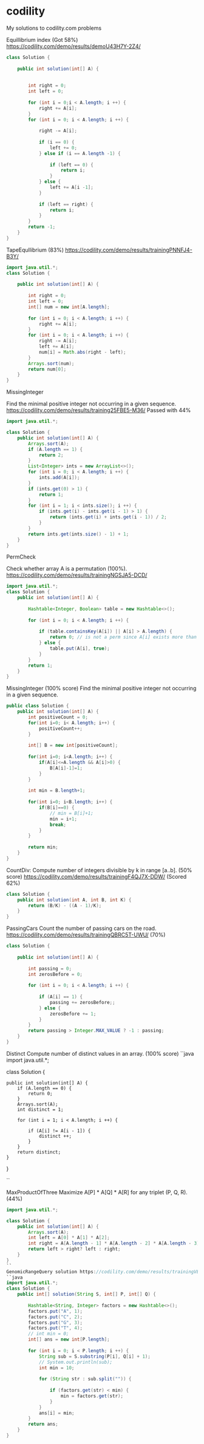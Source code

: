 # codility
My solutions to codility.com problems

Equillibrium index (Got 58%) https://codility.com/demo/results/demoU43H7Y-2Z4/
```java
class Solution {
    
    public int solution(int[] A) {
        
        
        int right = 0;
        int left = 0;
        
        for (int i = 0;i < A.length; i ++) {
            right += A[i];
        }
        for (int i = 0; i < A.length; i ++) {
            
            right -= A[i];
            
            if (i == 0) {
                left += 0;
            } else if (i == A.length -1) {
                
                if (left == 0) {
                    return i;
                }
            } else {
                left += A[i -1];
            }
            
            if (left == right) {
                return i;
            }
        }
        return -1;
    }
}
```
TapeEqullibrium (83%) https://codility.com/demo/results/trainingPNNFJ4-B3Y/
```java
import java.util.*;
class Solution {
    
    public int solution(int[] A) {
        
        int right = 0;
        int left = 0;
        int[] num = new int[A.length];
        
        for (int i = 0; i < A.length; i ++) {
            right += A[i];
        }
        for (int i = 0; i < A.length; i ++) {
            right -= A[i];
            left += A[i];
            num[i] = Math.abs(right - left);
        }
        Arrays.sort(num);
        return num[0];
    }
}
```
MissingInteger

Find the minimal positive integer not occurring in a given sequence.
https://codility.com/demo/results/training25FBE5-M36/ Passed with 44%

```java
import java.util.*;

class Solution {
    public int solution(int[] A) {
        Arrays.sort(A);
        if (A.length == 1) {
            return 2;
        }
        List<Integer> ints = new ArrayList<>();
        for (int i = 0; i < A.length; i ++) {
            ints.add(A[i]);
        }
        if (ints.get(0) > 1) {
            return 1;
        }
        for (int i = 1; i < ints.size(); i ++) {
            if (ints.get(i) - ints.get(i - 1) > 1) {
                return (ints.get(i) + ints.get(i - 1)) / 2;
            }
        }
        return ints.get(ints.size() - 1) + 1;
    }
}
```
PermCheck


Check whether array A is a permutation (100%). https://codility.com/demo/results/trainingNGSJA5-DCD/

```java
import java.util.*;
class Solution {
    public int solution(int[] A) {
        
        Hashtable<Integer, Boolean> table = new Hashtable<>();
        
        for (int i = 0; i < A.length; i ++) {
           
            if (table.containsKey(A[i]) || A[i] > A.length) {
                return 0; // is not a perm since A[i] exists more than once
            } else {
                table.put(A[i], true);
            }
        }
        return 1;
    }
}
```
MissingInteger (100% score)
Find the minimal positive integer not occurring in a given sequence.
```java
public class Solution {
    public int solution(int[] A) {
        int positiveCount = 0;        
        for(int i=0; i< A.length; i++) {
            positiveCount++;
        }
        
        int[] B = new int[positiveCount];
        
        for(int i=0; i<A.length; i++) {
            if(A[i]<=A.length && A[i]>0) {
                B[A[i]-1]=1;
            }
        }
        
        int min = B.length+1;
        
        for(int i=0; i<B.length; i++) {
            if(B[i]==0) {
                // min = B[i]+1;
                min = i+1;
                break;
            }
        }
        
        return min;
    }
}
```
CountDiv: Compute number of integers divisible by k in range [a..b]. (50% score)
https://codility.com/demo/results/trainingF4QJ7X-DDW/ (Scored 62%)

```java
class Solution {
    public int solution(int A, int B, int K) {
        return (B/K) - ((A - 1)/K);
    }
}
```
PassingCars
Count the number of passing cars on the road.
https://codility.com/demo/results/trainingQBRC5T-UWU/ (70%)

```java
class Solution {
    
    public int solution(int[] A) {
        
        int passing = 0;
        int zerosBefore = 0;
        
        for (int i = 0; i < A.length; i ++) {
            
            if (A[i] == 1) {
                passing += zerosBefore;;
            } else {
                zerosBefore += 1;
            }
        }
        return passing > Integer.MAX_VALUE ? -1 : passing;
    }
}
```
Distinct
Compute number of distinct values in an array. (100% score)
``java
import java.util.*;

class Solution {
    
    public int solution(int[] A) {
        if (A.length == 0) {
            return 0;
        }
        Arrays.sort(A);
        int distinct = 1;
        
        for (int i = 1; i < A.length; i ++) {
            
            if (A[i] != A[i - 1]) {
                distinct ++;
            }
        }
        return distinct;
    }
}

``

MaxProductOfThree
Maximize A[P] * A[Q] * A[R] for any triplet (P, Q, R). (44%)
```java
import java.util.*;

class Solution {
    public int solution(int[] A) {
        Arrays.sort(A);
        int left = A[0] * A[1] * A[2];
        int right = A[A.length - 1] * A[A.length - 2] * A[A.length - 3];
        return left > right? left : right;
    }
}
``
GenomicRangeQuery solution https://codility.com/demo/results/trainingVEBDN7-VCT/ (62% score)
``java
import java.util.*;
class Solution {
    public int[] solution(String S, int[] P, int[] Q) {
        
        Hashtable<String, Integer> factors = new Hashtable<>();
        factors.put("A", 1);
        factors.put("C", 2);
        factors.put("G", 3);
        factors.put("T", 4);
        // int min = 0;
        int[] ans = new int[P.length];
        
        for (int i = 0; i < P.length; i ++) {
            String sub = S.substring(P[i], Q[i] + 1);
            // System.out.println(sub);
            int min = 10;
            
            for (String str : sub.split("")) {
                
                if (factors.get(str) < min) {
                    min = factors.get(str);
                }
            }
            ans[i] = min;
        }
        return ans;
    }
}

```

